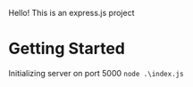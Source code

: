 Hello! This is an express.js project

# Getting Started

Initializing server on port 5000
<code>node .\index.js</code>
